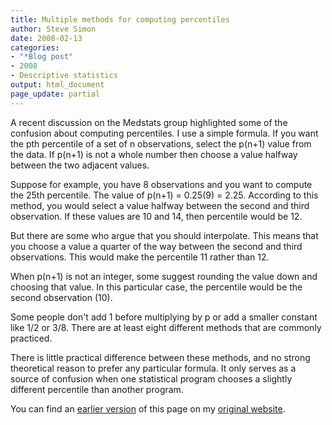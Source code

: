```yaml
---
title: Multiple methods for computing percentiles
author: Steve Simon
date: 2008-02-13
categories:
- "*Blog post"
- 2008
- Descriptive statistics
output: html_document
page_update: partial
---
```


A recent discussion on the Medstats group highlighted some of the confusion about computing percentiles. I use a simple formula. If you want the pth percentile of a set of n observations, select the p(n+1) value from the data. If p(n+1) is not a whole number then choose a value halfway between the two adjacent values.

Suppose for example, you have 8 observations and you want to compute the 25th percentile. The value of p(n+1) = 0.25(9) = 2.25. According to this method, you would select a value halfway between the second and third observation. If these values are 10 and 14, then percentile would be 12.

But there are some who argue that you should interpolate. This means that you choose a value a quarter of the way between the second and third observations. This would make the percentile 11 rather than 12.

When p(n+1) is not an integer, some suggest rounding the value down and choosing that value. In this particular case, the percentile would be the second observation (10).

Some people don't add 1 before multiplying by p or add a smaller constant like 1/2 or 3/8. There are at least eight different methods that are commonly practiced.

There is little practical difference between these methods, and no strong theoretical reason to prefer any particular formula. It only serves as a source of confusion when one statistical program chooses a slightly different percentile than another program.

You can find an [earlier version][sim1] of this page on my [original website][sim2].

[sim1]: http://www.pmean.com/08/ComputingPercentiles.html
[sim2]: http://www.pmean.com/original_site.html
